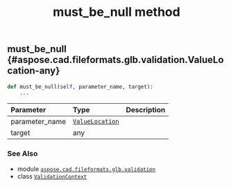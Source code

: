 ﻿---
title: must_be_null method
second_title: Aspose.CAD for Python via .NET API References
description: 
type: docs
weight: 90
url: /python-net/aspose.cad.fileformats.glb.validation/validationcontext/must_be_null/
is_root: false
---

## must_be_null {#aspose.cad.fileformats.glb.validation.ValueLocation-any}





```python
def must_be_null(self, parameter_name, target):
    ...
```


| Parameter | Type | Description |
| :- | :- | :- |
| parameter_name | [`ValueLocation`](/cad/python-net/aspose.cad.fileformats.glb.validation/valuelocation) |  |
| target | any |  |



### See Also
* module [`aspose.cad.fileformats.glb.validation`](../../)
* class [`ValidationContext`](/cad/python-net/aspose.cad.fileformats.glb.validation/validationcontext)
